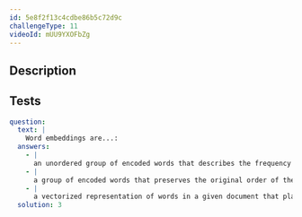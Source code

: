 ```yaml
---
id: 5e8f2f13c4cdbe86b5c72d9c
challengeType: 11
videoId: mUU9YXOFbZg
---
```


## Description

<section id='description'>
</section>

## Tests

<section id='tests'>

```yml
question:
  text: |
    Word embeddings are...:
  answers:
    - |
      an unordered group of encoded words that describes the frequency of words in a given document.
    - |
      a group of encoded words that preserves the original order of the words in a given document.
    - |
      a vectorized representation of words in a given document that places words with similar meanings near each other.
  solution: 3
```

</section>
